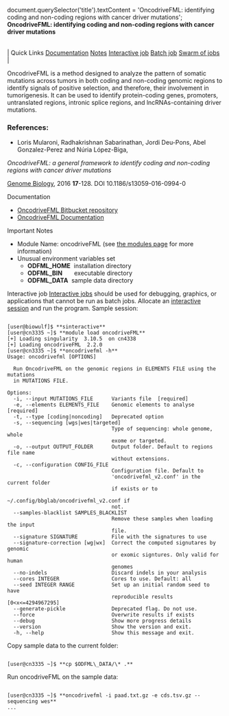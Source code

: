 

document.querySelector('title').textContent = 'OncodriveFML: identifying coding and non-coding regions with cancer driver mutations';
**OncodriveFML: identifying coding and non-coding regions with cancer driver mutations**


|  |
| --- |
| 
Quick Links
[Documentation](#doc)
[Notes](#notes)
[Interactive job](#int) 
[Batch job](#sbatch) 
[Swarm of jobs](#swarm) 
 |



OncodriveFML is a method designed to analyze the pattern of somatic mutations 
across tumors in both coding and non-coding genomic regions 
to identify signals of positive selection, and therefore, their involvement in tumorigenesis.
It can be used to identify protein-coding genes, promoters, untranslated regions,
intronic splice regions, and lncRNAs-containing driver mutations.



### References:


* Loris Mularoni, Radhakrishnan Sabarinathan, Jordi Deu-Pons, Abel Gonzalez-Perez and Núria López-Biga,   

*OncodriveFML: a general framework to identify coding and non-coding regions with cancer driver mutations*   

[Genome Biology](https://genomebiology.biomedcentral.com/articles/10.1186/s13059-016-0994-0), 2016 **17**-128. DOI 10.1186/s13059-016-0994-0


Documentation
* [OncodriveFML Bitbucket repository](https://bitbucket.org/bbglab/oncodrivefml/src/master/)
* [OncodriveFML Documentation](https://oncodrivefml.readthedocs.io/en/latest/oncodriveFML.html)


Important Notes
* Module Name: oncodriveFML (see [the modules page](https://hpc.nih.gov/apps/modules.html) for more information)
* Unusual environment variables set
	+ **ODFML\_HOME**  installation directory
	+ **ODFML\_BIN**       executable directory
	+ **ODFML\_DATA**  sample data directory



Interactive job
[Interactive jobs](/docs/userguide.html#int) should be used for debugging, graphics, or applications that cannot be run as batch jobs.
Allocate an [interactive session](/docs/userguide.html#int) and run the program. Sample session:



```

[user@biowulf]$ **sinteractive**
[user@cn3335 ~]$ **module load oncodriveFML**
[+] Loading singularity  3.10.5  on cn4338
[+] Loading oncodriveFML  2.2.0
[user@cn3335 ~]$ **oncodrivefml -h**
Usage: oncodrivefml [OPTIONS]

  Run OncodriveFML on the genomic regions in ELEMENTS FILE using the mutations
  in MUTATIONS FILE.

Options:
  -i, --input MUTATIONS_FILE      Variants file  [required]
  -e, --elements ELEMENTS_FILE    Genomic elements to analyse  [required]
  -t, --type [coding|noncoding]   Deprecated option
  -s, --sequencing [wgs|wes|targeted]
                                  Type of sequencing: whole genome, whole
                                  exome or targeted.
  -o, --output OUTPUT_FOLDER      Output folder. Default to regions file name
                                  without extensions.
  -c, --configuration CONFIG_FILE
                                  Configuration file. Default to
                                  'oncodrivefml_v2.conf' in the current folder
                                  if exists or to
                                  ~/.config/bbglab/oncodrivefml_v2.conf if
                                  not.
  --samples-blacklist SAMPLES_BLACKLIST
                                  Remove these samples when loading the input
                                  file.
  --signature SIGNATURE           File with the signatures to use
  --signature-correction [wg|wx]  Correct the computed signutares by genomic
                                  or exomic signtures. Only valid for human
                                  genomes
  --no-indels                     Discard indels in your analysis
  --cores INTEGER                 Cores to use. Default: all
  --seed INTEGER RANGE            Set up an initial random seed to have
                                  reproducible results  [0<x<=4294967295]
  --generate-pickle               Deprecated flag. Do not use.
  --force                         Overwrite results if exists
  --debug                         Show more progress details
  --version                       Show the version and exit.
  -h, --help                      Show this message and exit.

```

Copy sample data to the current folder:

```

[user@cn3335 ~]$ **cp $ODFML\_DATA/\* .**

```

Run oncodriveFML on the sample data:

```

[user@cn3335 ~]$ **oncodrivefml -i paad.txt.gz -e cds.tsv.gz --sequencing wes**
...

```





